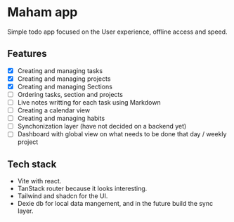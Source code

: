 # Maham app

Simple todo app focused on the User experience, offline access and speed.

## Features

- [x] Creating and managing tasks
- [x] Creating and managing projects
- [x] Creating and managing Sections
- [ ] Ordering tasks, section and projects
- [ ] Live notes writting for each task using Markdown
- [ ] Creating a calendar view
- [ ] Creating and managing habits
- [ ] Synchonization layer (have not decided on a backend yet)
- [ ] Dashboard with global view on what needs to be done that day / weekly project

## Tech stack

- Vite with react.
- TanStack router because it looks interesting.
- Tailwind and shadcn for the UI.
- Dexie db for local data mangement, and in the future build the sync layer.

